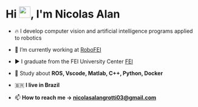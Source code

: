 
<h1 align="left">Hi <img src="https://raw.githubusercontent.com/kaueMarques/kaueMarques/master/hi.gif" height="30px">, I'm Nicolas Alan</h1>

- 🔥 I develop computer vision and artificial intelligence programs applied to robotics

- 🔭 I’m currently working at [RoboFEI](https://github.com/robofei-home)

- ▶️ I graduate from the FEI University Center [FEI](https://portal.fei.edu.br/)

- 💬 Study about **ROS, Vscode, Matlab, C++, Python, Docker**

- 🇧🇷 **I live in Brazil** 

- 📫 **How to reach me -> nicolasalangrotti03@gmail.com**

